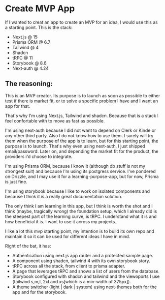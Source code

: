 # Create MVP App

If I wanted to creat an app to create an MVP for an idea, I would use this
as a starting point. This is the stack:

- Next.js @ 15
- Prisma ORM @ 6.7
- Tailwind @ 4
- Shadcn
- tRPC @ 11
- Storybook @ 8.6
- Next-auth @ 4.24

## The reasoning:

This is an MVP creator. Its purpose is to launch as soon as possible to either
test if there is market fit, or to solve a specific problem I have and I want
an app for that.

That's why I'm using Next.js, Tailwind and shadcn. Because that is a stack I
feel confortable with to move as fast as possible.

I'm using next-auth because I did not want to depend on Clerk or Kinde or any
other third party. Also I do not know how to use them. I surely will try them
when the purpose of the app is to learn, but for this starting point, the
purpose is to launch. That's why even using next-auth, I just shipped
email/password. Later on, and depending the market fit for the product, the
providers i'd choose to integrate.

I'm using Prisma ORM, because I know it (although db stuff is not my strongest
suit) and because I'm using its postgress service. I've pondered on Drizzle,
and I may use it for a learning-purpose-app, but for now, Prisma is just fine.

I'm using storybook because I like to work on isolated components and because
I think it is a really great documentation solution.

The only think I am learning in this app, but I think is worth the shot and
I think (maybe, tragically wrong) the foundation setup, which I already did is
the steepest part of the learning curve, is tRPC. I understand what it is and
how beneficial it is. I want to use it across my projects.

I like a lot this mvp starting point, my intention is to build its own repo
and maintain it so it can be used for different ideas I have in mind.

Right of the bat, it has:

- Authentication using next.js app router and a protected sample page.
- A component using shadcn, tailwind 4 with its own storybook story.
- tRPC across all the stack, from client to prisma adapter.
- A page that leverages tRPC and shows a list of users from the database.
- Storybook configured with shadcn and tailwind and the viewoports I use
  (tailwind s,m,l, 2xl and xs[which is a min-width of 375px]).
- A theme switcher (light | dark | system) using next-themes both for the
  app and for the storybook.
